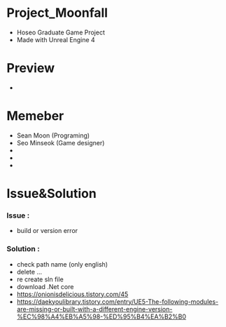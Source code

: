 # Project_Moonfall
- Hoseo Graduate Game Project
- Made with Unreal Engine 4

# Preview
- 

# Memeber
- Sean Moon (Programing)
- Seo Minseok (Game designer)
- 
- 
- 

# Issue&Solution
### Issue : 
- build or version error
### Solution :
- check path name (only english)
- delete ...
- re create sln file
- download .Net core
- https://onionisdelicious.tistory.com/45
- https://daekyoulibrary.tistory.com/entry/UE5-The-following-modules-are-missing-or-built-with-a-different-engine-version-%EC%98%A4%EB%A5%98-%ED%95%B4%EA%B2%B0
